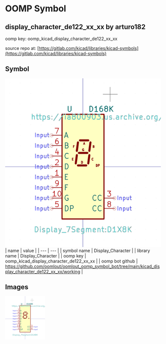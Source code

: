 # OOMP Symbol  
## display_character_de122_xx_xx  by arturo182  
  
oomp key: oomp_kicad_display_character_de122_xx_xx  
  
source repo at: [https://gitlab.com/kicad/libraries/kicad-symbols](https://gitlab.com/kicad/libraries/kicad-symbols)  
## Symbol  
  
[![working.png](working_600.png)](working.png)  
| name | value | 
| --- | --- | 
| symbol name | Display_Character | 
| library name | Display_Character | 
| oomp key | oomp_kicad_display_character_de122_xx_xx | 
| oomp bot github | https://github.com/oomlout/oomlout_oomp_symbol_bot/tree/main/kicad_display_character_de122_xx_xx/working | 
## Images  
  
[![working.png](working_140.png)](working.png)  
